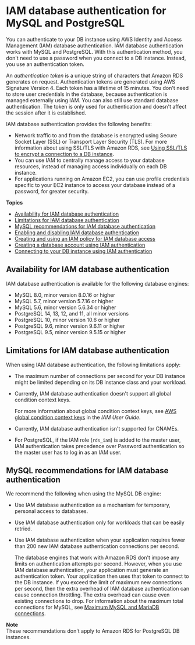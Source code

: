 # IAM database authentication for MySQL and PostgreSQL<a name="UsingWithRDS.IAMDBAuth"></a>

You can authenticate to your DB instance using AWS Identity and Access Management \(IAM\) database authentication\. IAM database authentication works with MySQL and PostgreSQL\. With this authentication method, you don't need to use a password when you connect to a DB instance\. Instead, you use an authentication token\.

An *authentication token* is a unique string of characters that Amazon RDS generates on request\. Authentication tokens are generated using AWS Signature Version 4\. Each token has a lifetime of 15 minutes\. You don't need to store user credentials in the database, because authentication is managed externally using IAM\. You can also still use standard database authentication\. The token is only used for authentication and doesn't affect the session after it is established\.

IAM database authentication provides the following benefits:
+ Network traffic to and from the database is encrypted using Secure Socket Layer \(SSL\) or Transport Layer Security \(TLS\)\. For more information about using SSL/TLS with Amazon RDS, see [Using SSL/TLS to encrypt a connection to a DB instance](UsingWithRDS.SSL.md)\.
+ You can use IAM to centrally manage access to your database resources, instead of managing access individually on each DB instance\.
+ For applications running on Amazon EC2, you can use profile credentials specific to your EC2 instance to access your database instead of a password, for greater security\.

**Topics**
+ [Availability for IAM database authentication](#UsingWithRDS.IAMDBAuth.Availability)
+ [Limitations for IAM database authentication](#UsingWithRDS.IAMDBAuth.Limitations)
+ [MySQL recommendations for IAM database authentication](#UsingWithRDS.IAMDBAuth.ConnectionsPerSecond)
+ [Enabling and disabling IAM database authentication](UsingWithRDS.IAMDBAuth.Enabling.md)
+ [Creating and using an IAM policy for IAM database access](UsingWithRDS.IAMDBAuth.IAMPolicy.md)
+ [Creating a database account using IAM authentication](UsingWithRDS.IAMDBAuth.DBAccounts.md)
+ [Connecting to your DB instance using IAM authentication](UsingWithRDS.IAMDBAuth.Connecting.md)

## Availability for IAM database authentication<a name="UsingWithRDS.IAMDBAuth.Availability"></a>

IAM database authentication is available for the following database engines:
+ MySQL 8\.0, minor version 8\.0\.16 or higher
+ MySQL 5\.7, minor version 5\.7\.16 or higher
+ MySQL 5\.6, minor version 5\.6\.34 or higher
+ PostgreSQL 14, 13, 12, and 11, all minor versions
+ PostgreSQL 10, minor version 10\.6 or higher
+ PostgreSQL 9\.6, minor version 9\.6\.11 or higher
+ PostgreSQL 9\.5, minor version 9\.5\.15 or higher

## Limitations for IAM database authentication<a name="UsingWithRDS.IAMDBAuth.Limitations"></a>

When using IAM database authentication, the following limitations apply:
+ The maximum number of connections per second for your DB instance might be limited depending on its DB instance class and your workload\.
+ Currently, IAM database authentication doesn't support all global condition context keys\.

  For more information about global condition context keys, see [AWS global condition context keys](https://docs.aws.amazon.com/IAM/latest/UserGuide/reference_policies_condition-keys.html) in the *IAM User Guide*\.
+ Currently, IAM database authentication isn't supported for CNAMEs\.
+ For PostgreSQL, if the IAM role \(`rds_iam`\) is added to the master user, IAM authentication takes precedence over Password authentication so the master user has to log in as an IAM user\.

## MySQL recommendations for IAM database authentication<a name="UsingWithRDS.IAMDBAuth.ConnectionsPerSecond"></a>

We recommend the following when using the MySQL DB engine:
+ Use IAM database authentication as a mechanism for temporary, personal access to databases\.
+ Use IAM database authentication only for workloads that can be easily retried\.
+ Use IAM database authentication when your application requires fewer than 200 new IAM database authentication connections per second\.

  The database engines that work with Amazon RDS don't impose any limits on authentication attempts per second\. However, when you use IAM database authentication, your application must generate an authentication token\. Your application then uses that token to connect to the DB instance\. If you exceed the limit of maximum new connections per second, then the extra overhead of IAM database authentication can cause connection throttling\. The extra overhead can cause even existing connections to drop\.  For information about the maximum total connections for MySQL, see [Maximum MySQL and MariaDB connections](CHAP_Troubleshooting.md#USER_ConnectToInstance.max_connections)\.   

**Note**  
These recommendations don't apply to Amazon RDS for PostgreSQL DB instances\.